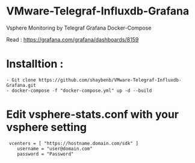# VMware-Telegraf-Influxdb-Grafana
Vsphere Monitoring by Telegraf Grafana Docker-Compose

Read :
https://grafana.com/grafana/dashboards/8159


# Installtion :

``` 
- Git clone https://github.com/shaybenb/VMware-Telegraf-Influxdb-Grafana.git
- docker-compose -f "docker-compose.yml" up -d --build

```

# Edit vsphere-stats.conf with your vsphere setting

``` 
 vcenters = [ "https://hostname.domain.com/sdk" ]
    username = "user@domain.com"
    password = "Password"

```
